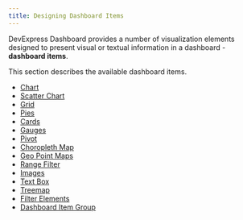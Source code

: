 ```yaml
---
title: Designing Dashboard Items
---
```

DevExpress Dashboard provides a number of visualization elements designed to present visual or textual information in a dashboard - **dashboard items**.

This section describes the available dashboard items.
* [Chart](../../../dashboard-for-desktop/articles/dashboard-designer/designing-dashboard-items/chart.md)
* [Scatter Chart](../../../dashboard-for-desktop/articles/dashboard-designer/designing-dashboard-items/scatter-chart.md)
* [Grid](../../../dashboard-for-desktop/articles/dashboard-designer/designing-dashboard-items/grid.md)
* [Pies](../../../dashboard-for-desktop/articles/dashboard-designer/designing-dashboard-items/pies.md)
* [Cards](../../../dashboard-for-desktop/articles/dashboard-designer/designing-dashboard-items/cards.md)
* [Gauges](../../../dashboard-for-desktop/articles/dashboard-designer/designing-dashboard-items/gauges.md)
* [Pivot](../../../dashboard-for-desktop/articles/dashboard-designer/designing-dashboard-items/pivot.md)
* [Choropleth Map](../../../dashboard-for-desktop/articles/dashboard-designer/designing-dashboard-items/choropleth-map.md)
* [Geo Point Maps](../../../dashboard-for-desktop/articles/dashboard-designer/designing-dashboard-items/geo-point-maps.md)
* [Range Filter](../../../dashboard-for-desktop/articles/dashboard-designer/designing-dashboard-items/range-filter.md)
* [Images](../../../dashboard-for-desktop/articles/dashboard-designer/designing-dashboard-items/images.md)
* [Text Box](../../../dashboard-for-desktop/articles/dashboard-designer/designing-dashboard-items/text-box.md)
* [Treemap](../../../dashboard-for-desktop/articles/dashboard-designer/designing-dashboard-items/treemap.md)
* [Filter Elements](../../../dashboard-for-desktop/articles/dashboard-designer/designing-dashboard-items/filter-elements.md)
* [Dashboard Item Group](../../../dashboard-for-desktop/articles/dashboard-designer/designing-dashboard-items/dashboard-item-group.md)